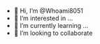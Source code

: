 - 👋 Hi, I’m @Whoami8051
- 👀 I’m interested in ...
- 🌱 I’m currently learning ...
- 💞️ I’m looking to collaborate

<!---
Whoami8051/Whoami8051 is a ✨ special ✨ repository because its `README.md` (this file) appears on your GitHub profile.
You can click the Preview link to take a look at your changes.
--->
